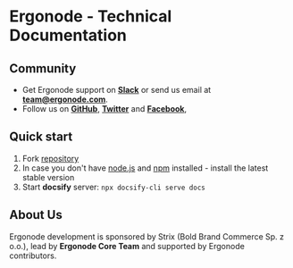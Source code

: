 # Ergonode - Technical Documentation

## Community

* Get Ergonode support on [**Slack**][slack] or send us email at **team@ergonode.com**.
* Follow us on [**GitHub**][github], [**Twitter**][tw] and [**Facebook**][fb],

## Quick start

1. Fork [repository][docs]
2. In case you don't have [node.js][node] and [npm][npm] installed - install the latest stable version
3. Start **docsify** server:
   `npx docsify-cli serve docs`


## About Us

Ergonode development is sponsored by Strix (Bold Brand Commerce Sp. z o.o.), lead by **Ergonode Core Team** and supported by Ergonode contributors.

[npm]: https://www.npmjs.com/get-npm
[node]: https://nodejs.org/en/download/
[docs]: https://github.com/ergonode/docs
[github]: https://github.com/ergonode
[tw]: https://twitter.com/ergonode
[fb]: https://www.facebook.com/ergonode
[slack]: https://join.slack.com/t/ergonode-community/shared_invite/zt-ibppxnyc-4Ykac1Gh64Qkk5SWy3sg3w
